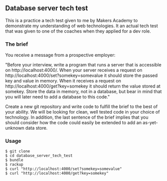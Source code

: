 ## Database server tech test
This is a practice a tech test given to me by Makers Academy to demonstrate my understanding of web technologies. It an actual tech test that was given to one of the coaches when they applied for a dev role.

### The brief

You receive a message from a prospective employer:

"Before your interview, write a program that runs a server that is accessible on http://localhost:4000/. When your server receives a request on http://localhost:4000/set?somekey=somevalue it should store the passed key and value in memory. When it receives a request on http://localhost:4000/get?key=somekey it should return the value stored at somekey. Store the data in memory, not in a database, but bear in mind that you will later need to add a database to this code."

Create a new git repository and write code to fulfill the brief to the best of your ability. We will be looking for clean, well tested code in your choice of technology. In addition, the last sentence of the brief implies that you should consider how the code could easily be extended to add an as-yet-unknown data store.

### Usage

```
$ git clone
$ cd database_server_tech_test
$ bundle
$ rackup
$ curl "http://localhost:4000/set?somekey=somevalue"
$ curl "http://localhost:4000/get?key=somekey"
```
